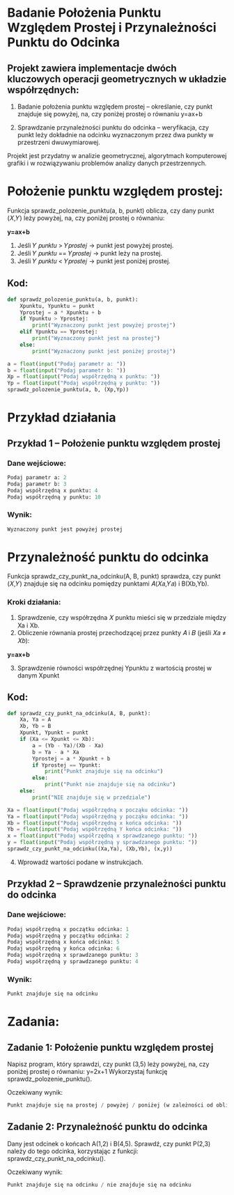 # Badanie Położenia Punktu Względem Prostej i Przynależności Punktu do Odcinka
## Projekt zawiera implementacje dwóch kluczowych operacji geometrycznych w układzie współrzędnych:

1. Badanie położenia punktu względem prostej – określanie, czy punkt znajduje się powyżej, na, czy poniżej prostej o równaniu y=ax+b

2. Sprawdzanie przynależności punktu do odcinka – weryfikacja, czy punkt leży dokładnie na odcinku wyznaczonym przez dwa punkty w przestrzeni dwuwymiarowej.
   
Projekt jest przydatny w analizie geometrycznej, algorytmach komputerowej grafiki i w rozwiązywaniu problemów analizy danych przestrzennych.

# Położenie punktu względem prostej:
Funkcja sprawdz_polozenie_punktu(a, b, punkt) oblicza, czy dany punkt 
(𝑋,𝑌) leży powyżej, na, czy poniżej prostej o równaniu:

**y=ax+b**

1. Jeśli 𝑌 𝑝𝑢𝑛𝑘𝑡𝑢 > 𝑌𝑝𝑟𝑜𝑠𝑡𝑒𝑗 → punkt jest powyżej prostej.
2. Jeśli 𝑌 𝑝𝑢𝑛𝑘𝑡𝑢 == 𝑌𝑝𝑟𝑜𝑠𝑡𝑒𝑗 → punkt leży na prostej.
3. Jeśli 𝑌 𝑝𝑢𝑛𝑘𝑡𝑢 < 𝑌𝑝𝑟𝑜𝑠𝑡𝑒𝑗 → punkt jest poniżej prostej.

## Kod:
```python
def sprawdz_polozenie_punktu(a, b, punkt):
    Xpunktu, Ypunktu = punkt
    Yprostej = a * Xpunktu + b
    if Ypunktu > Yprostej:
        print("Wyznaczony punkt jest powyżej prostej")
    elif Ypunktu == Yprostej:
        print("Wyznaczony punkt jest na prostej")
    else:
        print("Wyznaczony punkt jest poniżej prostej")

a = float(input("Podaj parametr a: "))
b = float(input("Podaj parametr b: "))
Xp = float(input("Podaj współrzędną x punktu: "))
Yp = float(input("Podaj współrzędną y punktu: "))
sprawdz_polozenie_punktu(a, b, (Xp,Yp))
```

# Przykład działania
## Przykład 1 – Położenie punktu względem prostej
### Dane wejściowe:
```python
Podaj parametr a: 2
Podaj parametr b: 3
Podaj współrzędną x punktu: 4
Podaj współrzędną y punktu: 10
```
### Wynik:
```python
Wyznaczony punkt jest powyżej prostej
```


# Przynależność punktu do odcinka
Funkcja sprawdz_czy_punkt_na_odcinku(A, B, punkt) sprawdza, czy punkt (𝑋,𝑌) znajduje się na odcinku pomiędzy punktami 𝐴(𝑋𝑎,𝑌𝑎) i B(Xb,Yb).

### Kroki działania:
1. Sprawdzenie, czy współrzędna 𝑋 punktu mieści się w przedziale między Xa i Xb.
2. Obliczenie równania prostej przechodzącej przez punkty 𝐴 i 𝐵 (jeśli 𝑋𝑎 ≠ 𝑋𝑏):
   
**y=ax+b**

3. Sprawdzenie równości współrzędnej Ypunktu z wartością prostej w danym Xpunkt

## Kod:
```python
def sprawdz_czy_punkt_na_odcinku(A, B, punkt):
    Xa, Ya = A
    Xb, Yb = B
    Xpunkt, Ypunkt = punkt
    if (Xa <= Xpunkt <= Xb):
        a = (Yb - Ya)/(Xb - Xa)
        b = Ya - a * Xa
        Yprostej = a * Xpunkt + b
        if Yprostej == Ypunkt:
            print("Punkt znajduje się na odcinku")
        else:
            print("Punkt nie znajduje się na odcinku")
    else:
        print("NIE znajduje się w przedziale")

Xa = float(input("Podaj współrzędną x począku odcinka: "))
Ya = float(input("Podaj współrzędną y począku odcinka: "))
Xb = float(input("Podaj współrzędną x końca odcinka: "))
Yb = float(input("Podaj współrzędną Y końca odcinka: "))
x = float(input("Podaj współrzędną x sprawdzanego punktu: "))
y = float(input("Podaj współrzędną y sprawdzanego punktu: "))
sprawdz_czy_punkt_na_odcinku((Xa,Ya), (Xb,Yb), (x,y))
```

4. Wprowadź wartości podane w instrukcjach.

## Przykład 2 – Sprawdzenie przynależności punktu do odcinka
### Dane wejściowe:
```python
Podaj współrzędną x początku odcinka: 1
Podaj współrzędną y początku odcinka: 2
Podaj współrzędną x końca odcinka: 5
Podaj współrzędną y końca odcinka: 6
Podaj współrzędną x sprawdzanego punktu: 3
Podaj współrzędną y sprawdzanego punktu: 4
```

### Wynik:
```python
Punkt znajduje się na odcinku
```


# Zadania:
## Zadanie 1: Położenie punktu względem prostej
Napisz program, który sprawdzi, czy punkt (3,5) leży powyżej, na, czy poniżej prostej o równaniu:
y=2x+1
Wykorzystaj funkcję sprawdz_polozenie_punktu().

Oczekiwany wynik:
```python
Punkt znajduje się na prostej / powyżej / poniżej (w zależności od obliczeń)
```

## Zadanie 2: Przynależność punktu do odcinka
Dany jest odcinek o końcach A(1,2) i B(4,5).
Sprawdź, czy punkt P(2,3) należy do tego odcinka, korzystając z funkcji:
sprawdz_czy_punkt_na_odcinku().

Oczekiwany wynik:
```python
Punkt znajduje się na odcinku / nie znajduje się na odcinku
```
